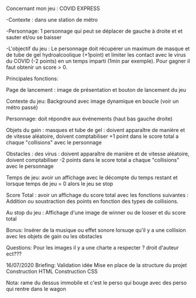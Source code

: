 Concernant mon jeu : COVID EXPRESS

-Contexte : dans une station de métro

-Personnage: 1 personnage qui peut se déplacer de gauche à droite et et sauter et/ou se baisser

-L'objectif du jeu : Le personnage doit récupérer un maximum de masque et de tube de gel hydroalcoolique (+1point) et limiter les contact avec le virus du COVID (-2 points) en un temps imparti (1min par exemple). 
Pour gagner il faut obtenir un score > 0.

Principales fonctions:

Page de lancement : image de présentation et bouton de lancement du jeu

Contexte du jeu: Background avec image dynamique en boucle (voir un métro passé)

Personnage: doit répondre aux événements (haut bas gauche droite)

Objets du gain : masques et tube de gel : doivent apparaître de manière et de vitesse aléatoire, doivent comptabiliser +1 point dans le score total a chaque "collisions" avec le personnage

Obstacles : des virus : doivent apparaître de manière et de vitesse aléatoire, doivent comptabiliser -2 points dans le score total a chaque "collisions" avec le personnage

Temps de jeu: avoir un affichage avec le décompte du temps restant et lorsque temps de jeu = 0 alors le jeu se stop

Score Total : avoir un affichage du score total  avec les fonctions suivantes : Addition ou soustraction des points en fonction des types de collisions.

Au stop du jeu : Affichage d'une image de winner ou de looser et du score total

Bonus: Insérer de la musique ou effet sonore  lorsuqe qu'il y a une collision avec les objets de gain ou les obstacles

Questions: Pour les images il y a une charte a respecter ? droit d'auteur ect???


16/07/2020
Briefing:
Validation idée
Mise en place de la structure du projet
Construction HTML
Construction CSS

Nota:
rame du dessus immobile et c'est le perso qui bouge
avec des perso qui rentre dans le wagon 


